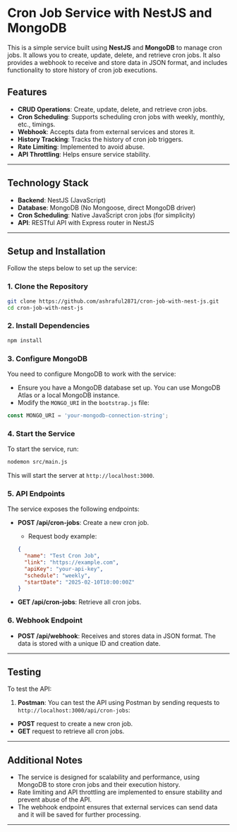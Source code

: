 
# Cron Job Service with NestJS and MongoDB

This is a simple service built using **NestJS** and **MongoDB** to manage cron jobs. It allows you to create, update, delete, and retrieve cron jobs. It also provides a webhook to receive and store data in JSON format, and includes functionality to store history of cron job executions.

## Features

- **CRUD Operations**: Create, update, delete, and retrieve cron jobs.
- **Cron Scheduling**: Supports scheduling cron jobs with weekly, monthly, etc., timings.
- **Webhook**: Accepts data from external services and stores it.
- **History Tracking**: Tracks the history of cron job triggers.
- **Rate Limiting**: Implemented to avoid abuse.
- **API Throttling**: Helps ensure service stability.

---

## **Technology Stack**

- **Backend**: NestJS (JavaScript)
- **Database**: MongoDB (No Mongoose, direct MongoDB driver)
- **Cron Scheduling**: Native JavaScript cron jobs (for simplicity)
- **API**: RESTful API with Express router in NestJS

---

## **Setup and Installation**

Follow the steps below to set up the service:

### **1. Clone the Repository**

```bash
git clone https://github.com/ashraful2871/cron-job-with-nest-js.git
cd cron-job-with-nest-js
```

### **2. Install Dependencies**

```bash
npm install
```

### **3. Configure MongoDB**

You need to configure MongoDB to work with the service:

- Ensure you have a MongoDB database set up. You can use MongoDB Atlas or a local MongoDB instance.
- Modify the `MONGO_URI` in the `bootstrap.js` file:

```javascript
const MONGO_URI = 'your-mongodb-connection-string';
```

### **4. Start the Service**

To start the service, run:

```bash
nodemon src/main.js
```

This will start the server at `http://localhost:3000`.

### **5. API Endpoints**

The service exposes the following endpoints:

- **POST /api/cron-jobs**: Create a new cron job.

  - Request body example:

  ```json
  {
    "name": "Test Cron Job",
    "link": "https://example.com",
    "apiKey": "your-api-key",
    "schedule": "weekly",
    "startDate": "2025-02-10T10:00:00Z"
  }
  ```

- **GET /api/cron-jobs**: Retrieve all cron jobs.

### **6. Webhook Endpoint**

- **POST /api/webhook**: Receives and stores data in JSON format. The data is stored with a unique ID and creation date.

---

## **Testing**

To test the API:

1. **Postman**: You can test the API using Postman by sending requests to `http://localhost:3000/api/cron-jobs`:

- **POST** request to create a new cron job.
- **GET** request to retrieve all cron jobs.

---



## **Additional Notes**

- The service is designed for scalability and performance, using MongoDB to store cron jobs and their execution history.
- Rate limiting and API throttling are implemented to ensure stability and prevent abuse of the API.
- The webhook endpoint ensures that external services can send data and it will be saved for further processing.

---

